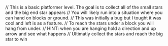 // This is a basic platformer level. The goal is to collect all of the small stars and the big end star appears
// You will likely run into a situation where you can hand on blocks or ground.
// This was initially a bug but I tought it was cool and left is as a feature.
// To reach the stars under a block you will hang from under.
// HINT: when you are hanging hold a direction and up arrow and see what happens
// Ultimatly collect the stars and reach the big star to win

